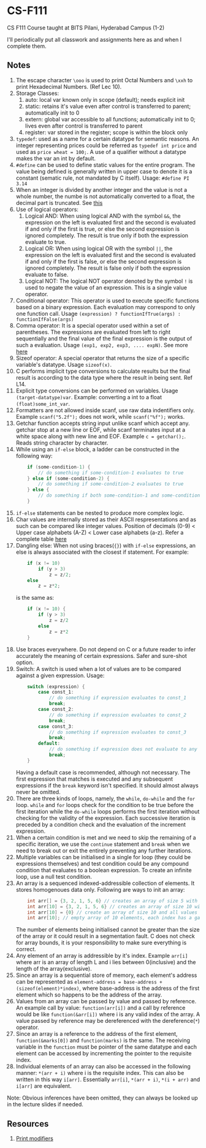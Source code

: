 # CS-F111
CS F111 Course taught at BITS Pilani, Hyderabad Campus (1-2)

I'll periodically put all classwork and assignments here as and when I complete them.

## Notes

1. The escape character `\ooo` is used to print Octal Numbers and `\xxh` to print Hexadecimal Numbers. (Ref Lec 10). 
2. Storage Classes:
    1. auto: local var known only in scope (default); needs explicit init
    2. static: retains it's value even after control is transferred to parent; automatically init to 0
    3. extern: global var accessible to all functions; automatically init to 0; lives even after control is transferred to parent
    4. register: var stored in the register; scope is within the block only
3. `typedef`: used as a name for a certain datatype for semantic reasons. An integer representing prices could be referred as `typedef int price` and used as `price wheat = 100;`. A use of a qualifier without a datatype makes the var an int by default.
4. `#define` can be used to define static values for the entire program. The value being defined is generally written in upper case to denote it is a constant (sematic rule, not mandated by C itself). Usage: `#define PI 3.14`
5. When an integer is divided by another integer and the value is not a whole number, the numbe is not automatically converted to a float, the decimal part is truncated. See [this](/Classwork/division_typecasting.c)
6. Use of logical operators:
    1. Logical AND: When using logical AND with the symbol `&&`, the expression on the left is evaluated first and the second is evaluated if and only if the first is true, or else the second expression is ignored completely. The result is true only if both the expression evaluate to true.
    2. Logical OR: When using logical OR with the symbol `||`, the expression on the left is evaluated first and the second is evaluated if and only if the first is false, or else the second expression is ignored completely. The result is false only if both the expression evaluate to false.
    3. Logical NOT: The logical NOT operator denoted by the symbol `!` is used to negate the value of an expression. This is a single value operator.
7. Conditional operator: This operator is used to execute specific functions based on a binary expression. Each evaluation may correspond to only one function call. Usage `(expression) ? functionIfTrue(args) : functionIfFalse(args)`
8. Comma operator: It is a special operator used within a set of parentheses. The expressions are evaluated from left to right sequentially and the final value of the final expression is the output of such a evaluation. Usage `(exp1, exp2, exp3, .... expN)`. See more [here](https://www.geeksforgeeks.org/comna-in-c-and-c/)
9. Sizeof operator: A special operator that returns the size of a specific variable's datatype. Usage `sizeof(x)`.
10. C performs implicit type conversions to calculate results but the final result is according to the data type where the result in being sent. Ref L14.
11. Explicit type conversions can be performed on variables. Usage `(target-datatype)var`. Example: converting a int to a float `(float)some_int_var`.
12. Formatters are not allowed inside scanf, use raw data indentifiers only. Example `scanf("5.2f");` does not work, while `scanf("%f");` works.
13. Getchar function accepts string input unlike scanf which accept any. getchar stop at a new line or EOF, while scanf terminates input at a white space along with new line and EOF. Example `c = getchar();`. Reads string character by character.
14. While using an `if-else` block, a ladder can be constructed in the following way:
    ```c
        if (some-condition-1) {
            // do something if some-condition-1 evaluates to true
        } else if (some-condition-2) {
            // do something if some-condition-2 evaluates to true
        } else {
            // do something if both some-condition-1 and some-condition-2 evaluate to false
        }
    ```
15. `if-else` statements can be nested to produce more complex logic.
16. Char values are internally stored as their ASCII respresentations and as such can be compared like integer values. Position of decimals (0-9) < Upper case alphabets (A-Z) < Lower case alphabets (a-z). Refer a complete table [here](http://www.asciitable.com/)
17. Dangling else: When not using braces(`{}`) with `if-else` expressions, an else is always associated with the closest if statement. For example:
    ```c
        if (x != 10)
            if (y > 3)
                z = z/2;
        else 
            z = z*2;
    ```
    is the same as:
    ```c
        if (x != 10) {
            if (y > 3) 
                z = z/2
            else 
                z = z*2
        }
    ```
18. Use braces everywhere. Do not depend on C or a future reader to infer accurately the meaning of certain expressions. Safer and sure-shot option.
19. Switch: A switch is used when a lot of values are to be compared against a given expression. Usage: 
    ```c
        switch (expression) {
            case const_1:
                // do something if expression evaluates to const_1
                break;
            case const_2:
                // do something if expression evaluates to const_2
                break;
            case const_3:
                // do something if expression evaluates to const_3
                break;
            default:
                // do something if expression does not evaluate to any constants; fallback case.
                break;
        } 
    ```
    Having a default case is recommended, although not necessary. 
    The first expression that matches is executed and any subsequent expressions if the `break` keyword isn't specified. It should almost always never be omitted. 
20. There are three kinds of loops, namely, the `while`, `do-while` and the `for` loop. `while` and `for` loops check for the condition to be true before the first iteration while the `do-while` loops performs the first iteration without checking for the validity of the expression. Each successive iteration is preceded by a condition check and the evaluation of the increment expression.
21. When a certain condition is met and we need to skip the remaining of a specific iteration, we use the `continue` statement and `break` when we need to break out or exit the entirely preventing any further iterations.
22. Multiple variables can be initialised in a single for loop (they could be expressions themselves) and test condition could be any compound condition that evaluates to a boolean expression. To create an infinite loop, use a null test condition.
23. An array is a sequenced indexed-addressible collection of elements. It stores homogenoues data only. Following are ways to init an array:
    ```c
        int arr[] = {3, 2, 1, 5, 6} // creates an array of size 5 with these values
        int arr[10] = {3, 2, 1, 5, 6} // creates an array of size 10 with the first five values the one as mentioned and the rest are zeros
        int arr[10] = {0} // create an array of size 10 and all values zero, optimal way to init arrays
        int arr[10]; // empty array of 10 elements, each index has a garbage value unless init, not recommended
    ```
    The number of elements being initialised cannot be greater than the size of the array or it could result in a segmentation fault. C does not check for array bounds, it is your responsibility to make sure everything is correct.
24. Any element of an array is addressible by it's index. Example `arr[i]` where arr is an array of length L and i lies between 0(inclusive) and the length of the array(exclusive).
25. Since an array is a sequential store of memory, each element's address can be represented as `element-address = base-address + (sizeof(element)*index)`, where base-address is the address of the first element which so happens to be the address of the array.
26. Values from an array can be passed by value and passed by reference. An example call by value: `function(arr[i])` and a call by reference would be like `function(&arr[i])` where i is any valid index of the array. A value passed by reference may be dereferenced with the dereference(`*`) operator.
27. Since an array is a reference to the address of the first element, `function(&marks[0])` and `function(marks)` is the same. The receiving variable in the `function` must be pointer of the same datatype and each element can be accessed by incrementing the pointer to the requisite index.
28. Individual elements of an array can also be accessed in the following manner: `*(arr + i)` where i is the requisite index. This can also be written in this way `i[arr]`. Essentially `arr[i]`, `*(arr + i)`, `*(i + arr)` and `i[arr]` are equivalent.

Note: Obvious inferences have been omitted, they can always be looked up in the lecture slides if needed.

## Resources

1. [Print modifiers](https://www.codingunit.com/printf-format-specifiers-format-conversions-and-formatted-output)
